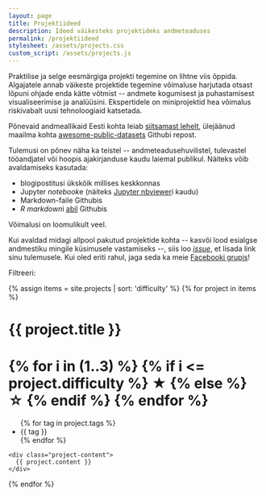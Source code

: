 ```yaml
---
layout: page
title: Projektiideed
description: Ideed väikesteks projektideks andmeteaduses
permalink: /projektiideed
stylesheet: /assets/projects.css
custom_script: /assets/projects.js
---
```


Praktilise ja selge eesmärgiga projekti tegemine on lihtne viis õppida.
Algajatele annab väikeste projektide tegemine võimaluse harjutada otsast lõpuni ohjade enda kätte võtmist -- andmete kogumisest ja puhastamisest visualiseerimise ja analüüsini.
Ekspertidele on miniprojektid hea võimalus riskivabalt uusi tehnoloogiaid katsetada.

Põnevaid andmeallikaid Eesti kohta leiab [siitsamast lehelt](/index.html#andmestikud), ülejäänud maailma kohta [awesome-public-datasets](https://github.com/caesar0301/awesome-public-datasets) Githubi repost.

Tulemusi on põnev näha ka teistel -- andmeteadusehuvilistel, tulevastel tööandjatel või hoopis ajakirjanduse kaudu laiemal publikul. Näiteks võib avaldamiseks kasutada:

* blogipostitusi ükskõik millises keskkonnas
* Jupyter *notebook*e (näiteks [Jupyter nbviewer](https://nbviewer.jupyter.org/)i kaudu)
* Markdown-faile Githubis
* *R markdown*i [abil](https://github.com/rstudio/blogdown) Githubis

Võimalusi on loomulikult veel.

Kui avaldad midagi allpool pakutud projektide kohta -- kasvõi lood esialgse andmestiku mingile küsimusele vastamiseks --, siis loo [*issue*](https://github.com/datasciee/datasciee.github.io/issues), et lisada link sinu tulemusele. Kui oled eriti rahul, jaga seda ka meie [Facebooki grupis](https://facebook.com/groups/datasci.ee)! 

<div id="project-label-filters">
    <p>Filtreeri:</p>
    <ul class="project-tags"></ul>
</div>

{% assign items = site.projects | sort: 'difficulty' %}
{% for project in items %}
<div class="project">
	<div class="project-meta">
	<h1 class="project-title">{{ project.title }}</h1>
	<!-- Project difficulty -->
	<h1 class="project-difficulty">
		{% for i in (1..3) %}
			{% if i <= project.difficulty %}
				<span>★</span>
			{% else %}
				<span>☆</span>
			{% endif %}
		{% endfor %}
	</h1>
	<!-- Project tags -->
	<ul class="project-tags">
		{% for tag in project.tags %}
		<li class="project-tag tag"> {{ tag }} </li>
		{% endfor %}
	</ul>
	</div>

	<div class="project-content">
	  {{ project.content }}
	</div>
</div>

{% endfor %}
